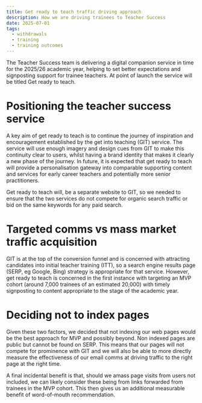 ```yaml
---
title: Get ready to teach traffic driving approach 
description: How we are driving trainees to Teacher Success 
date: 2025-07-01
tags:
  - withdrawals
  - training
  - training outcomes
---
```


The Teacher Success team is delivering a digital companion service in time for the 2025/26 academic year, helping to set better expectations and signposting support for trainee teachers. At point of launch the service will be titled Get ready to teach.  

# Positioning the teacher success service

A key aim of get ready to teach is to continue the journey of inspiration and encouragement established by the get into teaching (GIT) service. The service will use enough imagery and design cues from GIT to make this continuity clear to users, whilst having a brand identity that makes it clearly a new phase of the journey. In future, it is expected that get ready to teach will provide a personalisation gateway into comparable supporting content and services for early career teachers and potentially more senior practitioners.

Get ready to teach will, be a separate website to GIT, so we needed to ensure that the two services do not compete for organic search traffic or bid on the same keywords for any paid search.

# Targeted comms vs mass market traffic acquisition

GIT is at the top of the conversion funnel and is concerned with attracting candidates into initial teacher training (ITT), so a search engine results page (SERP, eg Google, Bing) strategy is appropriate for that service. However, get ready to teach is concerned in the first instance with targeting an MVP cohort (around 7,000 trainees of an estimated 20,000) with timely signposting to content appropriate to the stage of the academic year.  

# Deciding not to index pages

Given these two factors, we decided that not indexing our web pages would be the best approach for MVP and possibly beyond. Non indexed pages are public but cannot be found on SERP. This means that our pages will not compete for prominence with GIT and we will also be able to more directly measure the effectiveness of our email comms at driving traffic to the right page at the right time.

A final incidental benefit is that, should we amass page visits from users not included, we can likely consider these being from links forwarded from trainees in the MVP cohort. This then gives us an additional measurable benefit of word-of-mouth recommendation.
